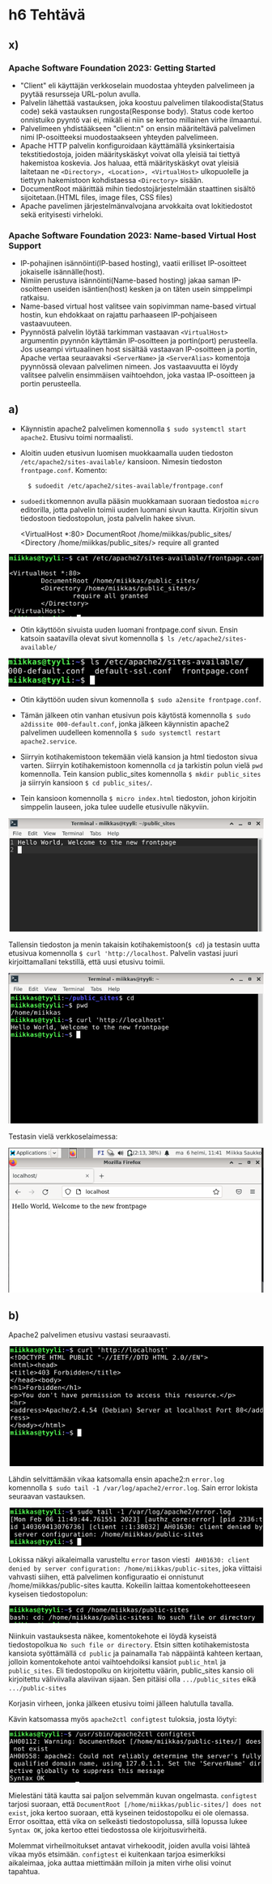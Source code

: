 # h6 Tehtävä

## x)

### Apache Software Foundation 2023: Getting Started

- "Client" eli käyttäjän verkkoselain muodostaa yhteyden palvelimeen ja pyytää resursseja URL-polun avulla.
- Palvelin lähettää vastauksen, joka koostuu palvelimen tilakoodista(Status code) sekä vastauksen rungosta(Response body). Status code kertoo onnistuiko pyyntö vai ei, mikäli ei niin se kertoo millainen virhe ilmaantui.
- Palvelimeen yhdistääkseen "client:n" on ensin määriteltävä palvelimen nimi IP-osoitteeksi muodostaakseen yhteyden palvelimeen.  
- Apache HTTP palvelin konfiguroidaan käyttämällä yksinkertaisia tekstitiedostoja, joiden määrityskäskyt voivat olla yleisiä tai tiettyä hakemistoa koskevia. Jos haluaa, että määrityskäskyt ovat yleisiä laitetaan ne ``<Directory>, <Location>, <VirtualHost>`` ulkopuolelle ja tiettyyn hakemistoon kohdistaessa ``<Directory>`` sisään.
- DocumentRoot määrittää mihin tiedostojärjestelmään staattinen sisältö sijoitetaan.(HTML files, image files, CSS files)
- Apache pavelimen järjestelmänvalvojana arvokkaita ovat lokitiedostot sekä erityisesti virheloki.

### Apache Software Foundation 2023: Name-based Virtual Host Support

- IP-pohajinen isännöinti(IP-based hosting), vaatii erilliset IP-osoitteet jokaiselle isännälle(host).
- Nimiin perustuva isännöinti(Name-based hosting) jakaa saman IP-osoitteen useiden isäntien(host) kesken ja on täten usein simppelimpi ratkaisu.
- Name-based virtual host valitsee vain sopivimman name-based virtual hostin, kun ehdokkaat on rajattu parhaaseen IP-pohjaiseen vastaavuuteen.
- Pyynnöstä palvelin löytää tarkimman vastaavan ``<VirtualHost>`` argumentin pyynnön käyttämän IP-osoitteen ja portin(port) perusteella. Jos useampi virtuaalinen host sisältää vastaavan IP-osoitteen ja portin, Apache vertaa seuraavaksi ``<ServerName>`` ja ``<ServerAlias>`` komentoja pyynnössä olevaan palvelimen nimeen. Jos vastaavuutta ei löydy valitsee palvelin ensimmäisen vaihtoehdon, joka vastaa IP-osoitteen ja portin perusteella.

## a) 

- Käynnistin apache2 palvelimen komennolla ``$ sudo systemctl start apache2``. Etusivu toimi normaalisti.

- Aloitin uuden etusivun luomisen muokkaamalla uuden tiedoston ``/etc/apache2/sites-available/`` kansioon. Nimesin tiedoston ``frontpage.conf``.
Komento:

        $ sudoedit /etc/apache2/sites-available/frontpage.conf

- ``sudoedit``komennon avulla pääsin muokkamaan suoraan tiedostoa ``micro`` editorilla, jotta palvelin toimii uuden luomani sivun kautta. Kirjoitin sivun tiedostoon tiedostopolun, josta palvelin hakee sivun.

    <VirtualHost *:80>
        DocumentRoot /home/miikkas/public_sites/
        <Directory /home/miikkas/public_sites/>
            require all granted
        </Directory>
    </VirtualHost>

![Add file: frontpage](cat-frontpage.png)

- Otin käyttöön sivuista uuden luomani frontpage.conf sivun. Ensin katsoin saatavilla olevat sivut komennolla ``$ ls /etc/apache2/sites-available/``

![Add file: Sivut](sites-available.png)

- Otin käyttöön uuden sivun komennolla ``$ sudo a2ensite frontpage.conf``.
- Tämän jälkeen otin vanhan etusivun pois käytöstä komennolla ``$ sudo a2dissite 000-default.conf``, jonka jälkeen käynnistin apache2 palvelimen uudelleen komennolla ``$ sudo systemctl restart apache2.service``.

- Siirryin kotihakemistoon tekemään vielä kansion ja html tiedoston sivua varten. Siirryin kotihakemistoon komennolla ``cd`` ja tarkistin polun vielä ``pwd`` komennolla. Tein kansion public_sites komennolla ``$ mkdir public_sites`` ja siirryin kansioon ``$ cd public_sites/``. 
- Tein kansioon komennolla ``$ micro index.html`` tiedoston, johon kirjoitin simppelin lauseen, joka tulee uudelle etusivulle näkyviin.

![Add file: Uusi Etusivu](index-micro.png)

Tallensin tiedoston ja menin takaisin kotihakemistoon(``$ cd``) ja testasin uutta etusivua komennolla ``$ curl 'http://localhost``. Palvelin vastasi juuri kirjoittamallani tekstillä, että uusi etusivu toimii.

![Add file: Etusivu test](curl-etusivu.png)

Testasin vielä verkkoselaimessa:

![Add file: Etusivu test2](web-etusivu.png)

## b)

Apache2 palvelimen etusivu vastasi seuraavasti.

![Add file: Error](error.png)

Lähdin selvittämään vikaa katsomalla ensin apache2:n ``error.log`` komennolla ``$ sudo tail -1 /var/log/apache2/error.log``. Sain error lokista seuraavan vastauksen.

![Add file: Error log](error-log.png)

Lokissa näkyi aikaleimalla varusteltu ``error`` tason viesti `` AH01630: client denied by server configuration: /home/miikkas/public-sites``, joka viittaisi vahvasti siihen, että palvelimen konfiguraatio ei onnistunut /home/miikkas/public-sites kautta. 
Kokeilin laittaa komentokehotteeseen kyseisen tiedostopolun:

![Add file: tiedostopolku](sivupolku.png)

Niinkuin vastauksesta näkee, komentokehote ei löydä kyseistä tiedostopolkua ``No such file or directory``. Etsin sitten kotihakemistosta kansiota syöttämällä ``cd public`` ja painamalla ``Tab`` näppäintä kahteen kertaan, jolloin komentokehote antoi vaihtoehdoiksi kansiot ``public_html`` ja ``public_sites``. Eli tiedostopolku on kirjoitettu väärin, public_sites kansio oli kirjoitettu väliviivalla alaviivan sijaan. Sen pitäisi olla ``.../public_sites`` eikä ``.../public-sites``

Korjasin virheen, jonka jälkeen etusivu toimi jälleen halutulla tavalla.

Kävin katsomassa myös ``apache2ctl configtest`` tuloksia, josta löytyi:

![Add file: Configtest](configtest.png)

Mielestäni tätä kautta sai paljon selvemmän kuvan ongelmasta. ``configtest`` tarjosi suoraan, että ``DocumentRoot [/home/miikkas/public-sites/] does not exist``, joka kertoo suoraan, että kyseinen teidostopolku ei ole olemassa. Error osoittaa, että vika on selkeästi tiedostopolussa, sillä lopussa lukee ``Syntax OK``, joka kertoo ettei tiedostossa ole kirjoitusvirheitä. 

Molemmat virheilmoitukset antavat virhekoodit, joiden avulla voisi lähteä vikaa myös etsimään. ``configtest`` ei kuitenkaan tarjoa esimerkiksi aikaleimaa, joka auttaa miettimään milloin ja miten virhe olisi voinut tapahtua.

